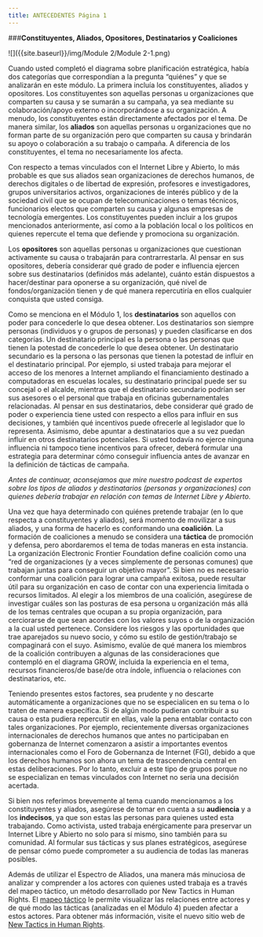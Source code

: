 ```yaml
---
title: ANTECEDENTES Página 1
---
```


###**Constituyentes, Aliados, Opositores, Destinatarios y Coaliciones**

![]({{site.baseurl}}/img/Module 2/Module 2-1.png)

Cuando usted completó el diagrama sobre planificación estratégica, había dos categorías que correspondían a la pregunta “quiénes” y que se analizarán en este módulo. La primera incluía los constituyentes, aliados y opositores. Los constituyentes  son aquellas personas u organizaciones que comparten su causa y se sumarán a su campaña, ya sea mediante su colaboración/apoyo externo o incorporándose a su organización. A menudo, los constituyentes están directamente afectados por el tema. De manera similar, los **aliados** son aquellas personas u organizaciones que no forman parte de su organización pero que comparten su causa y brindarán su apoyo o colaboración a su trabajo o campaña. A diferencia de los constituyentes, el tema no necesariamente los afecta. 

Con respecto a temas vinculados con el Internet Libre y Abierto, lo más probable es que sus aliados sean organizaciones de derechos humanos, de derechos digitales o de libertad de expresión, profesores e investigadores, grupos universitarios activos, organizaciones de interés público y de la sociedad civil que se ocupan de telecomunicaciones o temas técnicos, funcionarios electos que comparten su causa y algunas empresas de tecnología emergentes. Los constituyentes pueden incluir a los grupos mencionados anteriormente, así como a la población local o los políticos en quienes repercute el tema que defiende y promociona su organización.

Los **opositores** son aquellas personas u organizaciones que cuestionan activamente su causa o trabajarán para contrarrestarla. Al pensar en sus opositores, debería considerar qué grado de poder e influencia ejercen sobre sus destinatarios (definidos más adelante), cuánto están dispuestos a hacer/destinar para oponerse a su organización, qué nivel de fondos/organización tienen y de qué manera repercutiría en ellos cualquier conquista que usted consiga.

Como se menciona en el Módulo 1, los **destinatarios** son aquellos con poder para concederle lo que desea obtener. Los destinatarios son siempre personas (individuos y o grupos de personas) y pueden clasificarse en dos categorías. Un destinatario principal es la persona o las personas que tienen la potestad de concederle lo que desea obtener. Un destinatario secundario es la persona o las personas que tienen la potestad de influir en el destinatario principal. Por ejemplo, si usted trabaja para mejorar el acceso de los menores a Internet ampliando el financiamiento destinado a computadoras en escuelas locales, su destinatario principal puede ser su concejal o el alcalde, mientras que el destinatario secundario podrían ser sus asesores o el personal que trabaja en oficinas gubernamentales relacionadas. Al pensar en sus destinatarios, debe considerar qué grado de poder o experiencia tiene usted con respecto a ellos para influir en sus decisiones, y también qué incentivos puede ofrecerle al legislador que lo representa. Asimismo, debe apuntar a destinatarios que a su vez puedan influir en otros destinatarios potenciales. Si usted todavía no ejerce ninguna influencia ni tampoco tiene incentivos para ofrecer, deberá formular una estrategia para determinar cómo conseguir influencia antes de avanzar en la definición de tácticas de campaña.

*Antes de continuar, aconsejamos que mire nuestro podcast de expertos sobre los tipos de aliados y destinatarios (personas y organizaciones) con quienes debería trabajar en relación con temas de Internet Libre y Abierto.* 

Una vez que haya determinado con quiénes pretende trabajar (en lo que respecta a constituyentes y aliados), será momento de movilizar a sus aliados, y una forma de hacerlo es conformando una **coalición**. La formación de coaliciones a menudo se considera una **táctica** de promoción y defensa, pero abordaremos el tema de todas maneras en esta instancia. La organización Electronic Frontier Foundation define coalición como una “red de organizaciones (y a veces simplemente de personas comunes) que trabajan juntas para conseguir un objetivo mayor”. Si bien no es necesario conformar una coalición para lograr una campaña exitosa, puede resultar útil para su organización en caso de contar  con  una experiencia limitada o recursos limitados. Al elegir a los miembros de una coalición, asegúrese de investigar cuáles son las posturas de esa persona u organización más allá de los temas centrales que ocupan a su propia organización, para cerciorarse de que sean acordes con los valores suyos o de la organización a la cual  usted pertenece. Considere los riesgos y las oportunidades que trae aparejados su nuevo socio, y cómo su estilo de gestión/trabajo se compaginará con el suyo. Asimismo, evalúe de qué manera los miembros de  la coalición contribuyen a algunas de las consideraciones que contempló en el diagrama GROW, incluida la experiencia en el tema, recursos financieros/de base/de otra índole, influencia o relaciones con destinatarios, etc. 

Teniendo presentes estos factores, sea prudente y no descarte automáticamente a organizaciones que no se especialicen en su tema o lo traten de manera específica. Si de algún modo pudieran contribuir a su causa o esta pudiera repercutir en ellas, vale la pena entablar contacto con tales organizaciones. Por ejemplo, recientemente diversas organizaciones internacionales de derechos humanos que antes no participaban en gobernanza de Internet comenzaron a asistir a importantes eventos internacionales como el Foro de Gobernanza de Internet (FGI), debido a que los derechos humanos son ahora un tema de trascendencia central en estas deliberaciones. Por lo tanto, excluir a este tipo de grupos porque no se especializan en temas vinculados con Internet no sería una decisión acertada.

Si bien nos referimos brevemente al tema cuando mencionamos a los constituyentes y aliados, asegúrese de tomar en cuenta a su **audiencia** y a los **indecisos**, ya que son estas las personas para quienes usted esta trabajando. Como activista, usted trabaja enérgicamente para preservar un Internet Libre y Abierto no solo para sí mismo, sino también para su comunidad. Al formular sus tácticas y sus planes estratégicos, asegúrese de pensar cómo puede comprometer a su audiencia de todas las maneras posibles.

Además de utilizar el Espectro de Aliados, una manera más minuciosa de analizar y comprender a los actores con quienes usted trabaja es a través del mapeo táctico, un método desarrollado por New Tactics in Human Rights. El <a href="https://www.newtactics.org/toolkit/map-terrain" target="_blank">mapeo táctico</a> le permite visualizar las relaciones entre actores y de qué modo las tácticas (analizadas en el Módulo 4) pueden afectar a estos actores. Para obtener más información, visite el nuevo sitio web de <a href="https://www.newtactics.org/" target="_blank">New Tactics in Human Rights</a>.


